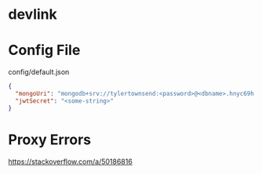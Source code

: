 # devlink

# Config File
config/default.json

```json
{
  "mongoUri": "mongodb+srv://tylertownsend:<password>@<dbname>.hnyc69h.mongodb.net/?retryWrites=true&w=majority",
  "jwtSecret": "<some-string>"
}
```

# Proxy Errors
https://stackoverflow.com/a/50186816